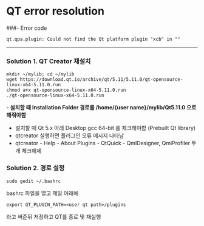 # QT error resolution

###- Error code
```
qt.qpa.plugin: Could not find the Qt platform plugin "xcb" in ""
```

----------------------------------
### Solution 1. QT Creator 재설치
```
mkdir ~/mylib; cd ~/mylib
wget https://download.qt.io/archive/qt/5.11/5.11.0/qt-opensource-linux-x64-5.11.0.run
chmod a+x qt-opensource-linux-x64-5.11.0.run
./qt-opensource-linux-x64-5.11.0.run
```
**- 설치할 때 Installation Folder 경로를 /home/{user name}/mylib/Qt5.11.0 으로 해줘야함**
- 설치할 때 Qt 5.x 아래 Desktop gcc 64-bit 를 체크해야함 (Prebuilt Qt library)
- qtcreator 실행하면 플러그인 오류 메시지 나타남
- qtcreator - Help - About Plugins - QtQuick - QmlDesigner, QmlProfiler 두 개 체크해제

### Solution 2. 경로 설정
```
sudo gedit ~/.bashrc
```
bashrc 파일을 열고 제일 아래에
```
export QT_PLUGIN_PATH=<user qt path>/plugins
```
라고 써준뒤 저장하고 QT를 종료 및 재실행
